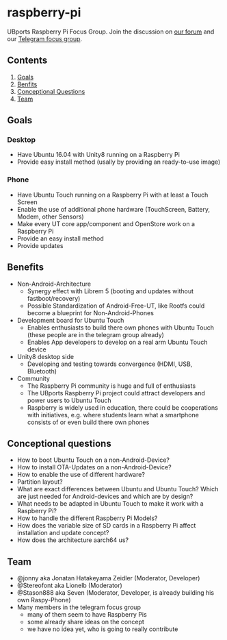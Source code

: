 # raspberry-pi
UBports Raspberry Pi Focus Group. Join the discussion on [our forum](https://forums.ubports.com/category/43/ut-for-raspberry-pi) and our [Telegram focus group](https://t.me/UBports_pi).

## Contents
1. [Goals](#goals)
2. [Benfits](#benefits)
3. [Conceptional Questions](#conceptional-questions)
4. [Team](#team)

## Goals
### Desktop
* Have Ubuntu 16.04 with Unity8 running on a Raspberry Pi
* Provide easy install method (usally by providing an ready-to-use image)
### Phone
* Have Ubuntu Touch running on a Raspberry Pi with at least a Touch Screen
* Enable the use of additional phone hardware (TouchScreen, Battery, Modem, other
Sensors)
* Make every UT core app/component and OpenStore work on a Raspberry Pi
* Provide an easy install method
* Provide updates
## Benefits
* Non-Android-Architecture
  * Synergy effect with Librem 5 (booting and updates without fastboot/recovery)
  * Possible Standardization of Android-Free-UT, like Rootfs could become a blueprint for
Non-Android-Phones
* Development board for Ubuntu Touch
  * Enables enthusiasts to build there own phones with Ubuntu Touch (these people are in
the telegram group already)
  * Enables App developers to develop on a real arm Ubuntu Touch device
* Unity8 desktop side
  * Developing and testing towards convergence (HDMI, USB, Bluetooth)
* Community
  * The Raspberry Pi community is huge and full of enthusiasts
  * The UBports Raspberry Pi project could attract developers and power users to Ubuntu
Touch
  * Raspberry is widely used in education, there could be cooperations with initiatives, e.g.
where students learn what a smartphone consists of or even build there own phones
## Conceptional questions
* How to boot Ubuntu Touch on a non-Android-Device?
* How to install OTA-Updates on a non-Android-Device?
* How to enable the use of different hardware?
* Partition layout?
* What are exact differences between Ubuntu and Ubuntu Touch? Which are just needed for
Android-devices and which are by design?
* What needs to be adapted in Ubuntu Touch to make it work with a Raspberry Pi?
* How to handle the different Raspberry Pi Models?
* How does the variable size of SD cards in a Raspberry Pi affect installation and update
concept?
* How does the architecture aarch64 us? 
## Team
* @jonny aka Jonatan Hatakeyama Zeidler (Moderator, Developer)
* @Stereofont aka Lionelb (Moderator)
* @Stason888 aka Seven (Moderator, Developer, is already building his own Raspy-Phone)
* Many members in the telegram focus group
  * many of them seem to have Raspberry Pis
  * some already share ideas on the concept
  * we have no idea yet, who is going to really contribute
